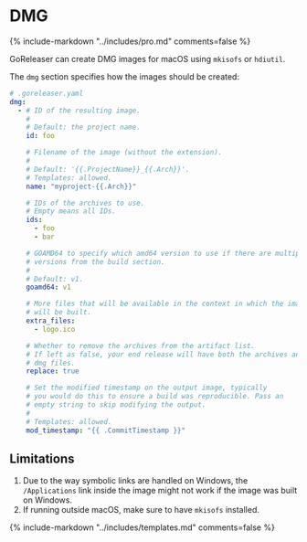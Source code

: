 # DMG

{% include-markdown "../includes/pro.md" comments=false %}

GoReleaser can create DMG images for macOS using `mkisofs` or `hdiutil`.

The `dmg` section specifies how the images should be created:

```yaml
# .goreleaser.yaml
dmg:
  - # ID of the resulting image.
    #
    # Default: the project name.
    id: foo

    # Filename of the image (without the extension).
    #
    # Default: '{{.ProjectName}}_{{.Arch}}'.
    # Templates: allowed.
    name: "myproject-{{.Arch}}"

    # IDs of the archives to use.
    # Empty means all IDs.
    ids:
      - foo
      - bar

    # GOAMD64 to specify which amd64 version to use if there are multiple
    # versions from the build section.
    #
    # Default: v1.
    goamd64: v1

    # More files that will be available in the context in which the image
    # will be built.
    extra_files:
      - logo.ico

    # Whether to remove the archives from the artifact list.
    # If left as false, your end release will have both the archives and the
    # dmg files.
    replace: true

    # Set the modified timestamp on the output image, typically
    # you would do this to ensure a build was reproducible. Pass an
    # empty string to skip modifying the output.
    #
    # Templates: allowed.
    mod_timestamp: "{{ .CommitTimestamp }}"
```

## Limitations

1. Due to the way symbolic links are handled on Windows, the `/Applications`
   link inside the image might not work if the image was built on Windows.
1. If running outside macOS, make sure to have `mkisofs` installed.

{% include-markdown "../includes/templates.md" comments=false %}
